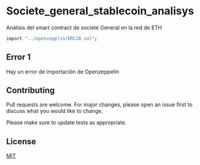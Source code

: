 # Societe_general_stablecoin_analisys
Análisis del smart contract de societé General en la red de ETH


```bash
import "../openzepplin/ERC20.sol";
```
## Error 1
Hay un error de importación de Openzeppelin

## Contributing

Pull requests are welcome. For major changes, please open an issue first
to discuss what you would like to change.

Please make sure to update tests as appropriate.

## License

[MIT](https://choosealicense.com/licenses/mit/)
